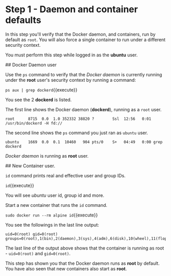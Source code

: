 # Step 1 - Daemon and container defaults

In this step you'll verify that the Docker daemon, and containers, run by default as `root`. You will also force a single container to run under a different security context.

You must perform this step while logged in as the **ubuntu** user.

## Docker Daemon user

Use the `ps` command to verify that the *Docker daemon* is currently running under the **root** user's security context by running a command:

`ps aux | grep dockerd`{{execute}}

You see the 2 **dockerd** is listed.

The first line shows the Docker daemon (**dockerd**), running as a `root` user.

```
root      8715  0.0  1.0 352332 38820 ?        Ssl  12:56   0:01 /usr/bin/dockerd -H fd://
```

The second line shows the `ps` command you just ran as `ubuntu` user.

```
ubuntu    1669  0.0  0.1  10460   904 pts/0    S+   04:49   0:00 grep dockerd
```

 *Docker daemon* is running as **root** user.

## New Container user.

`id` command prints real and effective user and group IDs.

`id`{{execute}}

You will see *ubuntu* user id, group id and more.

Start a new container that runs the `id` command.

`sudo docker run --rm alpine id`{{execute}}


You see the followings in the last line output:

```
uid=0(root) gid=0(root) groups=0(root),1(bin),2(daemon),3(sys),4(adm),6(disk),10(wheel),11(floppy),20(dialout),26(tape),27(video)
```
The last line of the output above shows that the container is running as root - `uid=0(root)` and `gid=0(root)`.

This step has shown you that the Docker daemon runs as **root** by default. You have also seen that new containers also start as **root**.
